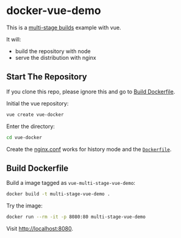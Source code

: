 # docker-vue-demo

This is a [multi-stage builds](https://docs.docker.com/develop/develop-images/multistage-build/) example with vue.

It will:

- build the repository with node
- serve the distribution with nginx

## Start The Repository

If you clone this repo, please ignore this and go to [Build Dockerfile](#build-dockerfile).

Initial the vue repository:

```bash
vue create vue-docker
```

Enter the directory:

```bash
cd vue-docker
```

Create the [nginx.conf](./nginx.conf) works for history mode and the [`Dockerfile`](./Dockerfile).

## Build Dockerfile

Build a image tagged as `vue-multi-stage-vue-demo`:

```bash
docker build -t multi-stage-vue-demo .
```

Try the image:

```bash
docker run --rm -it -p 8080:80 multi-stage-vue-demo
```

Visit <http://localhost:8080>.
